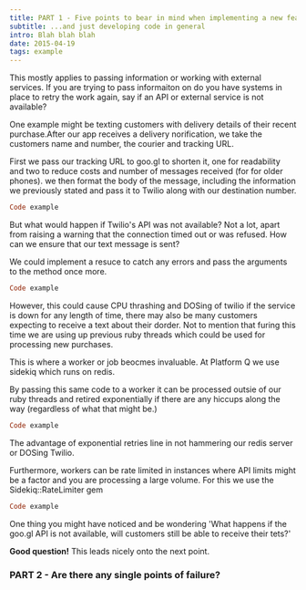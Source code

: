 ```yaml
---
title: PART 1 - Five points to bear in mind when implementing a new feature
subtitle: ...and just developing code in general
intro: Blah blah blah
date: 2015-04-19
tags: example
---
```

This mostly applies to passing information or working with external services. If you are trying to pass informaiton on do you have systems in place to retry the work again, say if an API or external service is not available?

One example might be texting customers with delivery details of their recent purchase.After our app receives a delivery norification, we take the customers name and number, the courier and tracking URL.

First we pass our tracking URL to goo.gl to shorten it, one for readability and two to reduce costs and number of messages received (for for older phones).  we then format the body of the message, including the information we previously stated and pass it to Twilio along with our destination number.

```ruby
Code example
```

But what would happen if Twilio's API was not available? Not a lot, apart from raising a warning that the connection timed out or was refused. How can we ensure that our text message is sent?

We could implement a resuce to catch any errors and pass the arguments to the method once more.

```ruby
Code example
```

However, this could cause CPU thrashing and DOSing of twilio if the service is down for any length of time, there may also be many customers expecting to receive a text about their dorder.  Not to mention that furing this time we are using up previous ruby threads which could be used for processing new purchases.

This is where a worker or job beocmes invaluable.  At Platform Q we use sidekiq which runs on redis.

By passing this same code to a worker it can be processed outsie of our ruby threads and retired exponentially if there are any hiccups along the way (regardless of what that might be.)

```ruby
Code example
```

The advantage of exponential retries line in not hammering our redis server or DOSing Twilio.

Furthermore, workers can be rate limited in instances where API limits might be a factor and you are processing a large volume. For this we use the Sidekiq::RateLimiter gem

```ruby
Code example
```

One thing you might have noticed and be wondering 'What happens if the goo.gl API is not available, will customers still be able to receive their tets?'

**Good question!** This leads nicely onto the next point.

### PART 2 - Are there any single points of failure?